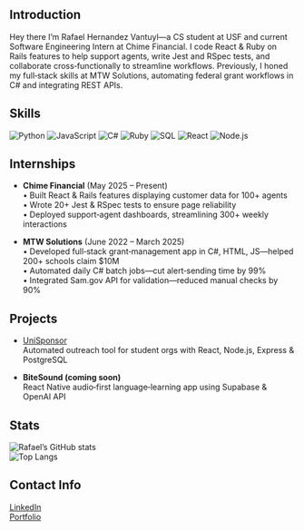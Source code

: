 ## Introduction  
Hey there I’m Rafael Hernandez Vantuyl—a CS student at USF and current Software Engineering Intern at Chime Financial. I code React & Ruby on Rails features to help support agents, write Jest and RSpec tests, and collaborate cross‑functionally to streamline workflows. Previously, I honed my full‑stack skills at MTW Solutions, automating federal grant workflows in C# and integrating REST APIs.

## Skills  
![Python](https://img.shields.io/badge/Python-3776AB?style=flat&logo=python) ![JavaScript](https://img.shields.io/badge/JavaScript-F7DF1E?style=flat&logo=javascript) ![C#](https://img.shields.io/badge/C%23-239120?style=flat&logo=c-sharp) ![Ruby](https://img.shields.io/badge/Ruby-CC342D?style=flat&logo=ruby) ![SQL](https://img.shields.io/badge/SQL-4479A1?style=flat&logo=mysql) ![React](https://img.shields.io/badge/React-20232A?style=flat&logo=react) ![Node.js](https://img.shields.io/badge/Node.js-339933?style=flat&logo=node.js)  

## Internships  
- **Chime Financial** (May 2025 – Present)  
  • Built React & Rails features displaying customer data for 100+ agents  
  • Wrote 20+ Jest & RSpec tests to ensure page reliability  
  • Deployed support‑agent dashboards, streamlining 300+ weekly interactions  

- **MTW Solutions** (June 2022 – March 2025)  
  • Developed full‑stack grant‑management app in C#, HTML, JS—helped 200+ schools claim \$10M  
  • Automated daily C# batch jobs—cut alert‑sending time by 99%  
  • Integrated Sam.gov API for validation—reduced manual checks by 90%  

## Projects  
- [UniSponsor](https://github.com/REHVan/UniSponsor)  
  Automated outreach tool for student orgs with React, Node.js, Express & PostgreSQL  

- **BiteSound (coming soon)**  
  React Native audio‑first language‑learning app using Supabase & OpenAI API  

## Stats  
![Rafael’s GitHub stats](https://github-readme-stats.vercel.app/api?username=REHVan&show_icons=true&theme=default)  
![Top Langs](https://github-readme-stats.vercel.app/api/top-langs/?username=REHVan&layout=compact)  

## Contact Info  
[LinkedIn](https://www.linkedin.com/in/rafael-vantuyl)  
[Portfolio](https://www.rafaelhernandezvantuyl.com)  
